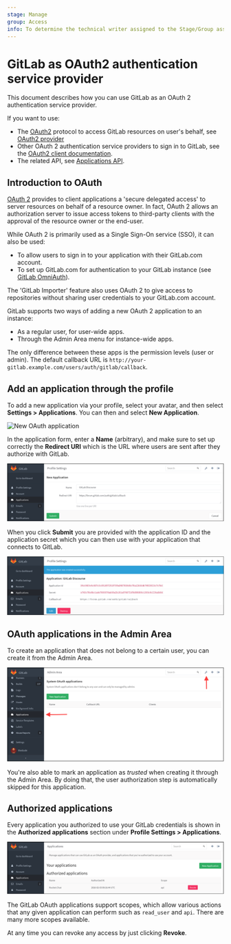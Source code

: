 ```yaml
---
stage: Manage
group: Access
info: To determine the technical writer assigned to the Stage/Group associated with this page, see https://about.gitlab.com/handbook/engineering/ux/technical-writing/#assignments
---
```


# GitLab as OAuth2 authentication service provider

This document describes how you can use GitLab as an OAuth 2
authentication service provider.

If you want to use:

- The [OAuth2](https://oauth.net/2/) protocol to access GitLab resources on user's behalf,
  see [OAuth2 provider](../api/oauth2.md)
- Other OAuth 2 authentication service providers to sign in to
  GitLab, see the [OAuth2 client documentation](omniauth.md).
- The related API, see [Applications API](../api/applications.md).

## Introduction to OAuth

[OAuth 2](https://oauth.net/2/) provides to client applications a 'secure delegated
access' to server resources on behalf of a resource owner. In fact, OAuth 2 allows an
authorization server to issue access tokens to third-party clients with the approval
of the resource owner or the end-user.

While OAuth 2 is primarily used as a Single Sign-On service (SSO), it can also
be used:

- To allow users to sign in to your application with their GitLab.com account.
- To set up GitLab.com for authentication to your GitLab instance
(see [GitLab OmniAuth](gitlab.md)).

The 'GitLab Importer' feature also uses OAuth 2 to give access
to repositories without sharing user credentials to your GitLab.com account.

GitLab supports two ways of adding a new OAuth 2 application to an instance:

- As a regular user, for user-wide apps.
- Through the Admin Area menu for instance-wide apps.

The only difference between these apps is the permission levels (user or admin).
The default callback URL is `http://your-gitlab.example.com/users/auth/gitlab/callback`.

## Add an application through the profile

To add a new application via your profile, select your avatar, and then select
**Settings > Applications**. You can then  and select **New Application**.

![New OAuth application](img/oauth_provider_user_wide_applications.png)

In the application form, enter a **Name** (arbitrary), and make sure to set up
correctly the **Redirect URI** which is the URL where users are sent after
they authorize with GitLab.

![New OAuth application form](img/oauth_provider_application_form.png)

When you click **Submit** you are provided with the application ID and
the application secret which you can then use with your application that
connects to GitLab.

![OAuth application ID and secret](img/oauth_provider_application_id_secret.png)

## OAuth applications in the Admin Area

To create an application that does not belong to a certain user, you can create
it from the Admin Area.

![OAuth admin_applications](img/oauth_provider_admin_application.png)

You're also able to mark an application as _trusted_ when creating it through the Admin Area. By doing that,
the user authorization step is automatically skipped for this application.

## Authorized applications

Every application you authorized to use your GitLab credentials is shown
in the **Authorized applications** section under **Profile Settings > Applications**.

![Authorized_applications](img/oauth_provider_authorized_application.png)

The GitLab OAuth applications support scopes, which allow various actions that any given
application can perform such as `read_user` and `api`. There are many more scopes
available.

At any time you can revoke any access by just clicking **Revoke**.
